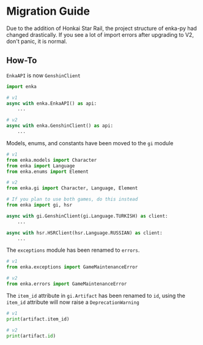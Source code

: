 # Migration Guide

Due to the addition of Honkai Star Rail, the project structure of enka-py had changed drastically. If you see a lot of import errors after upgrading to V2, don't panic, it is normal.

## How-To

`EnkaAPI` is now `GenshinClient`

```py
import enka

# v1
async with enka.EnkaAPI() as api:
    ...

# v2
async with enka.GenshinClient() as api:
    ...
```

Models, enums, and constants have been moved to the `gi` module

```py
# v1
from enka.models import Character
from enka import Language
from enka.enums import Element

# v2
from enka.gi import Character, Language, Element

# If you plan to use both games, do this instead
from enka import gi, hsr

async with gi.GenshinClient(gi.Language.TURKISH) as client:
    ...

async with hsr.HSRClient(hsr.Language.RUSSIAN) as client:
    ...
```

The `exceptions` module has been renamed to `errors`.

```py
# v1
from enka.exceptions import GameMaintenanceError

# v2
from enka.errors import GameMaintenanceError
```

The `item_id` attribute in `gi.Artifact` has been renamed to `id`, using the `item_id` attribute will now raise a `DeprecationWarning`

```py
# v1
print(artifact.item_id)

# v2
print(artifact.id)
```

